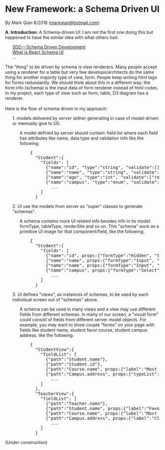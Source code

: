New Framework: a Schema Driven UI
=================================

By Mark Qian 8/2018 (markqian@hotmail.com)

<b>A. Introduction:</b> 
A Schema-driven UI: I am not the first one doing this but happened to have the similar idea with what others had:<br/>
<ul>
  <a href="https://medium.com/@hintology/sdd-schema-driven-development-f1d232d73ea6" target=_blank>SDD — Schema Driven Development</a><br/>
  <a href="https://www.npmjs.com/package/react-schema-u" target=_blank>What is React Schema UI</a><br/>
  ...
</ul>
The "thing" to be driven by schema is view renderers. Many people accept using a renderer for a table but very few develops/architects do the same thing for another majority type of view, form.  People keep writing html tags for forms redundantly. We should think about this in a different way: the form info (schema) is the input data of form renderer instead of html codes. In my project, each type of view such as form, table, D3 diagram has a renderer.
<br/></br/>
Here is the flow of schema driven in my approach:<br/>
<ul>
  <div>1. models delivered by server (either generating in case of model-driven or memually give to UI).<br/>
      <ul>
        <p> A model defined by server should contain: field list where each field has attributes like name, data type and validation info like the following:<br/>
<pre>
    {
      "Student":{
        "fields": [
          {"name":"id", "type":"string", "validate":[]},
          {"name":"name", "type":"string", "validate":["required"]},
          {"name":"age", "type":"int", "validate":["required", "int"]},
          {"name":"campus", "type":"enum", "validate":["required", "int"], "typeMap":{"0":"Hayward", "1":"San Jose", "2":"SF"},
            ...
        ]  
      }
</pre> 
        </p>
      </ul>
  </div>
  <div>2. UI use the models from server as "super" classes to generate "schemas".
    <ul>
        <p> A schema contains more UI related info besides info in its model: formType, tableType, renderStle and so on. This "schema" work as a primitive UI image for that component/field, like the following:<br/>
<pre>
    {
      "Student":{
        "fields": [
          {"name":"id", props:{"formType":"Hidden", "tableType":"Hidden"}},
          {"name":"name", props:{"formType":"Input", "tableType":"text"}},
          {"name":"name", props:{"formType":"Input", "tableType":"text"}},
          {"name":"campus", props:{"formType":"Select", "tableType":"text", "typeList":["2", "0", "1"]}},
            ...
        ]  
      }
</pre>
      </p>
      </ul>
  </div>
  <div>3. UI defines "views", as instances of schemas, to be used by each individual screen out of "schemas" above.
    <ul>
        <p> A schema can be used in many views and a view may use different fields from different schemas. In many of our screen, a "visual form" could consist of fields from different server model  objects. For example, you may want to show couple "forms" on your page with fields like student name, student favor course, student campus address, like the following:<br/>
<pre>
    {
      "StudentView":{
        "fieldList": [
          {"path":"Student.name"},
          {"path":"Student.id"},
          {"path":"Course.name", props:{"label":"Most frequently taking course"}},
          {"path":"Campus.address", props:{"typeList":["1", "2", "0"]}},
            ...
        ]  
      },
      "TeacherView":{
        "fieldList": [
          {"path":"Teacher.name"},
          {"path":"Student.name", props:{"label":"Favor Student"}},
          {"path":"Course.name", props:{"label":"Most frequently involved course"}},
          {"path":"Campus.address", props:{"label":"Closest campus", "typeList":["0", "2", "1"]}},
            ...
        ]  
      }
</pre>
      </p>
      </ul>
  </div>
</ul>



(Under construction)
